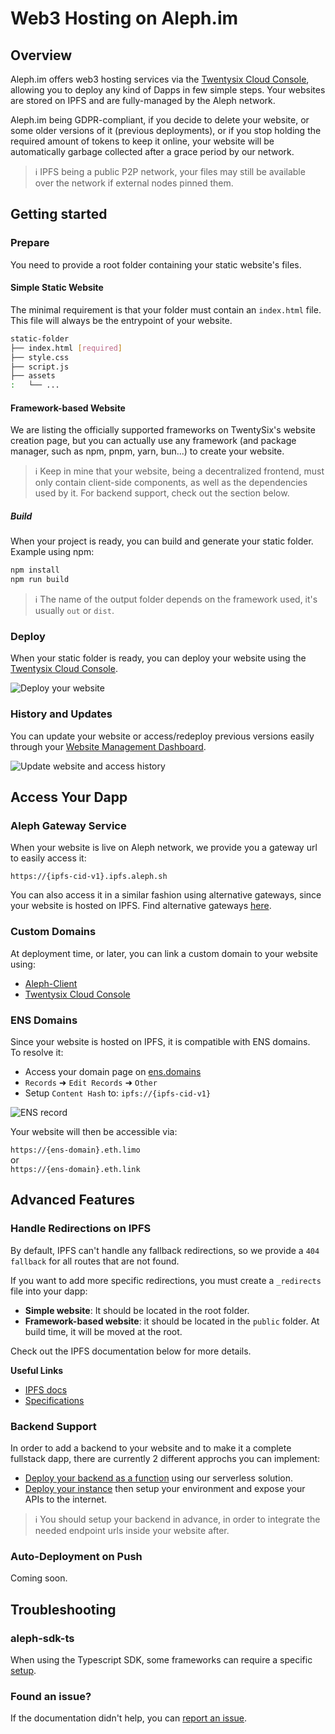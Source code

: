 # Web3 Hosting on Aleph.im

## Overview

Aleph.im offers web3 hosting services via the [Twentysix Cloud Console](https://console.twentysix.cloud/), allowing you to deploy any kind of Dapps in few simple steps. Your websites are stored on IPFS and are fully-managed by the Aleph network.

Aleph.im being GDPR-compliant, if you decide to delete your website, or some older versions of it (previous deployments), or if you stop holding the required amount of tokens to keep it online, your website will be automatically garbage collected after a grace period by our network.

> ℹ️ IPFS being a public P2P network, your files may still be available over the network if external nodes pinned them.

## Getting started

### Prepare

You need to provide a root folder containing your static website's files.

#### Simple Static Website

The minimal requirement is that your folder must contain an `index.html` file. This file will always be the entrypoint of your website.

```bash
static-folder
├── index.html [required]
├── style.css
├── script.js
├── assets
:   └── ...
```

#### Framework-based Website

We are listing the officially supported frameworks on TwentySix's website creation page, but you can actually use any framework (and package manager, such as npm, pnpm, yarn, bun...) to create your website.

> ℹ️ Keep in mine that your website, being a decentralized frontend, must only contain client-side components, as well as the dependencies used by it. For backend support, check out the section below.

##### Build

When your project is ready, you can build and generate your static folder.
Example using npm:

```bash
npm install
npm run build
```

> ℹ️ The name of the output folder depends on the framework used, it's usually `out` or `dist`.

### Deploy

When your static folder is ready, you can deploy your website using the [Twentysix Cloud Console](https://console.twentysix.cloud/hosting/website/new/).

![Deploy your website](../assets/images/console/deploy-website.png)

### History and Updates

You can update your website or access/redeploy previous versions easily through your [Website Management Dashboard](https://console.twentysix.cloud/hosting/website/).

![Update website and access history](../assets/images/console/update-website.png)

## Access Your Dapp

### Aleph Gateway Service

When your website is live on Aleph network, we provide you a gateway url to easily access it:

`https://{ipfs-cid-v1}.ipfs.aleph.sh`

You can also access it in a similar fashion using alternative gateways, since your website is hosted on IPFS.
Find alternative gateways [here](https://ipfs.github.io/public-gateway-checker/).

### Custom Domains

At deployment time, or later, you can link a custom domain to your website using:

- [Aleph-Client](aleph-client/index.md)
- [Twentysix Cloud Console](https://console.twentysix.cloud/settings/domain/new/)

### ENS Domains

Since your website is hosted on IPFS, it is compatible with ENS domains.<br>
To resolve it:

- Access your domain page on [ens.domains](https://app.ens.domains/)
- `Records` ➜ `Edit Records` ➜ `Other`
- Setup `Content Hash` to: `ipfs://{ipfs-cid-v1}`

![ENS record](../assets/images/console/ens-record.png)

Your website will then be accessible via:

`https://{ens-domain}.eth.limo`<br>
or<br>
`https://{ens-domain}.eth.link`

## Advanced Features

### Handle Redirections on IPFS

By default, IPFS can't handle any fallback redirections, so we provide a `404 fallback` for all routes that are not found.

If you want to add more specific redirections, you must create a `_redirects` file into your dapp:

- <b>Simple website</b>: It should be located in the root folder.
- <b>Framework-based website</b>: it should be located in the `public` folder. At build time, it will be moved at the root.

Check out the IPFS documentation below for more details.

<b>Useful Links</b>

- [IPFS docs](https://docs.ipfs.tech/how-to/websites-on-ipfs/redirects-and-custom-404s/)
- [Specifications](https://specs.ipfs.tech/http-gateways/web-redirects-file/)

### Backend Support

In order to add a backend to your website and to make it a complete fullstack dapp, there are currently 2 different approchs you can implement:

- [Deploy your backend as a function](webconsole/write_your_code.md) using our serverless solution.
- [Deploy your instance](../computing/index.md) then setup your environment and expose your APIs to the internet.

> ℹ️ You should setup your backend in advance, in order to integrate the needed endpoint urls inside your website after.

### Auto-Deployment on Push

Coming soon.

## Troubleshooting

### aleph-sdk-ts

When using the Typescript SDK, some frameworks can require a specific [setup](../libraries/typescript-sdk/troubleshooting.md).

### Found an issue?

If the documentation didn't help, you can [report an issue](https://github.com/aleph-im/support/issues).
